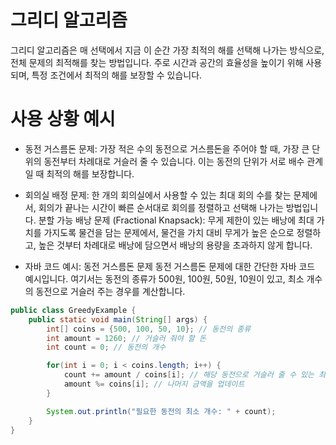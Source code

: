 



# 그리디 알고리즘
그리디 알고리즘은 매 선택에서 지금 이 순간 가장 최적의 해를 선택해 나가는 방식으로, 전체 문제의 최적해를 찾는 방법입니다. 주로 시간과 공간의 효율성을 높이기 위해 사용되며, 특정 조건에서 최적의 해를 보장할 수 있습니다.


# 사용 상황 예시
- 동전 거스름돈 문제: 가장 적은 수의 동전으로 거스름돈을 주어야 할 때, 가장 큰 단위의 동전부터 차례대로 거슬러 줄 수 있습니다. 이는 동전의 단위가 서로 배수 관계일 때 최적의 해를 보장합니다.

- 회의실 배정 문제: 한 개의 회의실에서 사용할 수 있는 최대 회의 수를 찾는 문제에서, 회의가 끝나는 시간이 빠른 순서대로 회의를 정렬하고 선택해 나가는 방법입니다.
분할 가능 배낭 문제 (Fractional Knapsack): 무게 제한이 있는 배낭에 최대 가치를 가지도록 물건을 담는 문제에서, 물건을 가치 대비 무게가 높은 순으로 정렬하고, 높은 것부터 차례대로 배낭에 담으면서 배낭의 용량을 초과하지 않게 합니다.

- 자바 코드 예시: 동전 거스름돈 문제
동전 거스름돈 문제에 대한 간단한 자바 코드 예시입니다. 여기서는 동전의 종류가 500원, 100원, 50원, 10원이 있고, 최소 개수의 동전으로 거슬러 주는 경우를 계산합니다.
```java
public class GreedyExample {
    public static void main(String[] args) {
        int[] coins = {500, 100, 50, 10}; // 동전의 종류
        int amount = 1260; // 거슬러 줘야 할 돈
        int count = 0; // 동전의 개수

        for(int i = 0; i < coins.length; i++) {
            count += amount / coins[i]; // 해당 동전으로 거슬러 줄 수 있는 최대 개수
            amount %= coins[i]; // 나머지 금액을 업데이트
        }

        System.out.println("필요한 동전의 최소 개수: " + count);
    }
}
```